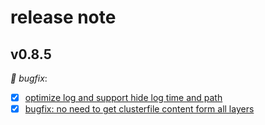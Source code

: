 # release note

## v0.8.5

*🚀 bugfix*:

- [x] [optimize log and support hide log time and path](https://github.com/sealerio/sealer/pull/1346)
- [x] [bugfix: no need to get clusterfile content form all layers](https://github.com/sealerio/sealer/pull/1345)
